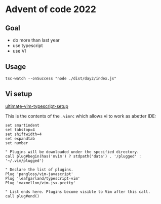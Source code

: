 # Advent of code 2022

## Goal

* do more than last year
* use typescript
* use VI

## Usage

`tsc-watch --onSuccess "node ./dist/day2/index.js"`

## Vi setup

[ultimate-vim-typescript-setup](https://pragmaticpineapple.com/ultimate-vim-typescript-setup/)

This is the contents of the `.vimrc` which allows vi to work as abetter IDE:
```
set smartindent
set tabstop=4
set shiftwidth=4
set expandtab
set number

" Plugins will be downloaded under the specified directory.
call plug#begin(has('nvim') ? stdpath('data') . '/plugged' : '~/.vim/plugged')

" Declare the list of plugins.
Plug 'pangloss/vim-javascript'
Plug 'leafgarland/typescript-vim'
Plug 'maxmellon/vim-jsx-pretty'

" List ends here. Plugins become visible to Vim after this call.
call plug#end()
```

